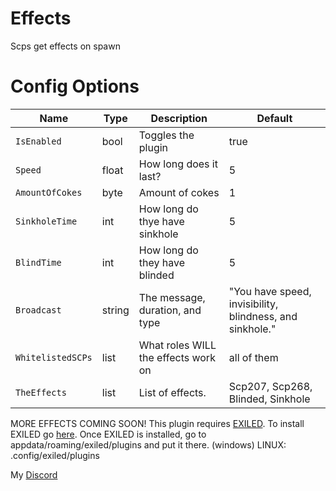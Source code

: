 # Effects
Scps get effects on spawn
# Config Options
| Name | Type | Description | Default |
| --- | --- | --- | --- |
| `IsEnabled` | bool | Toggles the plugin | true |
| `Speed`| float | How long does it last? | 5 |
| `AmountOfCokes`| byte | Amount of cokes | 1 |
| `SinkholeTime` | int | How long do thye have sinkhole | 5 |
| `BlindTime` | int | How long do they have blinded | 5 |
| `Broadcast` | string | The message, duration, and type | "You have speed, invisibility, blindness, and sinkhole." |
| `WhitelistedSCPs` | list | What roles WILL the effects work on | all of them |
| `TheEffects` | list | List of effects. | Scp207, Scp268, Blinded, Sinkhole |


MORE EFFECTS COMING SOON!
This plugin requires [EXILED](https://github.com/galaxy119/EXILED/releases/tag/2.1.19).
To install EXILED go [here](https://www.youtube.com/watch?v=EUfzj8OWvQU).
Once EXILED is installed, go to appdata/roaming/exiled/plugins and put it there. (windows)
LINUX: .config/exiled/plugins

My [Discord](http://discordapp.com/users/383725483256315905)
